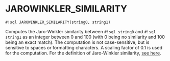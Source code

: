# JAROWINKLER_SIMILARITY

`#!sql JAROWINKLER_SIMILARITY(string0, string1)`

Computes the Jaro-Winkler similarity between `#!sql string0`
and `#!sql string1` as an integer between 0 and 100 (with 0
being no similarity and 100 being an exact match). The computation
is not case-sensitive, but is sensitive to spaces or formatting
characters. A scaling factor of 0.1 is used for the computation.
For the definition of Jaro-Winkler similarity, [see here](https://en.wikipedia.org/wiki/Jaro%E2%80%93Winkler_distance).
